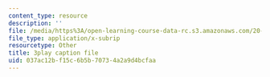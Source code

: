 ```yaml
---
content_type: resource
description: ''
file: /media/https%3A/open-learning-course-data-rc.s3.amazonaws.com/20-020-introduction-to-biological-engineering-design-spring-2009/037ac12bf15c6b5b70734a2a9d4bcfaa_bJFqcqQcybg.srt
file_type: application/x-subrip
resourcetype: Other
title: 3play caption file
uid: 037ac12b-f15c-6b5b-7073-4a2a9d4bcfaa
---
```

